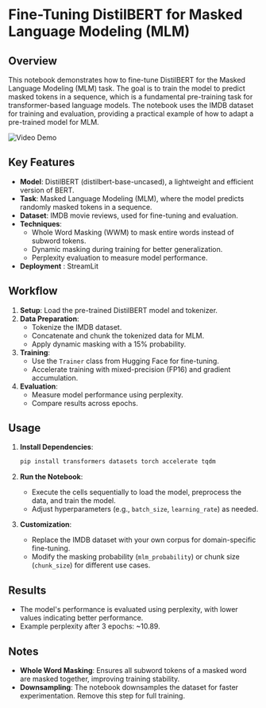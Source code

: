 # Fine-Tuning DistilBERT for Masked Language Modeling (MLM)

## Overview

This notebook demonstrates how to fine-tune DistilBERT for the Masked Language Modeling (MLM) task. The goal is to train the model to predict masked tokens in a sequence, which is a fundamental pre-training task for transformer-based language models. The notebook uses the IMDB dataset for training and evaluation, providing a practical example of how to adapt a pre-trained model for MLM.

![Video Demo](https://github.com/elkomy13/Fine-Tune-DistilBERT-For-Masked-Tasks/raw/main/demo.gif)

## Key Features

- **Model**: DistilBERT (distilbert-base-uncased), a lightweight and efficient version of BERT.
- **Task**: Masked Language Modeling (MLM), where the model predicts randomly masked tokens in a sequence.
- **Dataset**: IMDB movie reviews, used for fine-tuning and evaluation.
- **Techniques**:
  - Whole Word Masking (WWM) to mask entire words instead of subword tokens.
  - Dynamic masking during training for better generalization.
  - Perplexity evaluation to measure model performance.
- **Deployment** : StreamLit

## Workflow

1. **Setup**: Load the pre-trained DistilBERT model and tokenizer.
2. **Data Preparation**:
   - Tokenize the IMDB dataset.
   - Concatenate and chunk the tokenized data for MLM.
   - Apply dynamic masking with a 15% probability.
3. **Training**:
   - Use the `Trainer` class from Hugging Face for fine-tuning.
   - Accelerate training with mixed-precision (FP16) and gradient accumulation.
4. **Evaluation**:
   - Measure model performance using perplexity.
   - Compare results across epochs.


## Usage

1. **Install Dependencies**:
   ```bash
   pip install transformers datasets torch accelerate tqdm
   ```

2. **Run the Notebook**:
   - Execute the cells sequentially to load the model, preprocess the data, and train the model.
   - Adjust hyperparameters (e.g., `batch_size`, `learning_rate`) as needed.

3. **Customization**:
   - Replace the IMDB dataset with your own corpus for domain-specific fine-tuning.
   - Modify the masking probability (`mlm_probability`) or chunk size (`chunk_size`) for different use cases.

## Results

- The model's performance is evaluated using perplexity, with lower values indicating better performance.
- Example perplexity after 3 epochs: ~10.89.

## Notes

- **Whole Word Masking**: Ensures all subword tokens of a masked word are masked together, improving training stability.
- **Downsampling**: The notebook downsamples the dataset for faster experimentation. Remove this step for full training.

